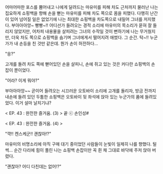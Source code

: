 어마어마한 포스를 뿜어내고 나에게 달려드는 마유미를 피해 차도 근처까지 물러난 나는 집요하게 쇼핑백을 향해 손을 뻗는 마유미를 피해 차도 쪽으로 몸을 피했다. 
다행히 난간이 있어 넘어질 일은 없었기에 나는 최대한 쇼핑백을 차도쪽으로 내밀어 그녀를 저지했다. 
부아아아앙~ 
빵빵~!! 
어디선가 들려오는 경적 소리에 마유미의 목소리가 묻혀 잘 들리지 않았지만, 어차피 내용물을 살피려는 그녀의 수작일 것이 뻔하기에 나는 무거웠지만, 더욱 차도 쪽으로 쇼핑백을 숨기며 그녀에게서 떨어지려 애썼다. 
그 순간. 
탁~!! 
누군가가 내 손등을 친 것만 같은데. 뭔가 손이 허전하다... 

"응?" 

고개를 돌려 차도 쪽에 뻗어있던 손을 살피니, 손에 쥐고 있는 것은 커다란 쇼핑백의 손잡이 뿐이었다. 

"어라? 이게 뭐야?" 

부아아아앙~~ 
곧이어 들려오는 시끄러운 오토바이 소리에 고개를 돌리자, 방금 전까지 내손에 들려 있던 두툼한 쇼핑백은 오토바이 뒷 좌석에 앉아 있는 누군가의 품에 들려있었다. 
이거 설마 날치기냐?

< EP. 43 : 완전한 즐거움. (3) > 끝
ⓒ 손인성#

< EP. 43 : 완전한 즐거움. (4) >

"꺅!! 켄스케군!! 괜찮아!?" 

마유미의 비명소리에 아직 구매 대기 중이었던 사람들이 눈빛이 일제히 나를 향했다. 
털썩... 
순간 다리에 힘이 풀린 나는 쇼핑백 손잡이만 꼭 쥔 채 그대로 바닥에 주저 앉아 버렸다. 

"괜찮아? 어디 다친데는 없어!?" 